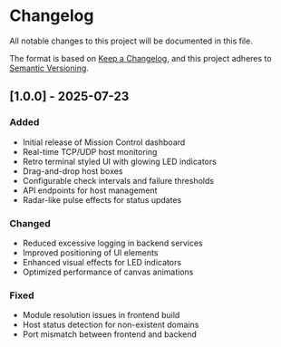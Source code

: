 # Changelog

All notable changes to this project will be documented in this file.

The format is based on [Keep a Changelog](https://keepachangelog.com/en/1.0.0/),
and this project adheres to [Semantic Versioning](https://semver.org/spec/v2.0.0.html).

## [1.0.0] - 2025-07-23

### Added
- Initial release of Mission Control dashboard
- Real-time TCP/UDP host monitoring
- Retro terminal styled UI with glowing LED indicators
- Drag-and-drop host boxes
- Configurable check intervals and failure thresholds
- API endpoints for host management
- Radar-like pulse effects for status updates

### Changed
- Reduced excessive logging in backend services
- Improved positioning of UI elements
- Enhanced visual effects for LED indicators
- Optimized performance of canvas animations

### Fixed
- Module resolution issues in frontend build
- Host status detection for non-existent domains
- Port mismatch between frontend and backend